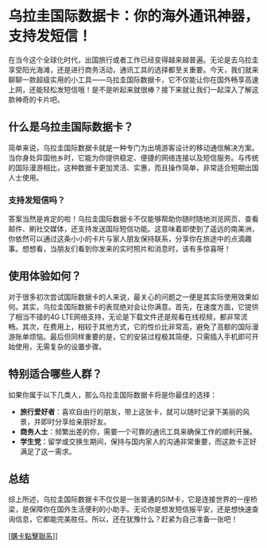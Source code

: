 # 乌拉圭国际数据卡：你的海外通讯神器，支持发短信！

在当今这个全球化时代，出国旅行或者工作已经变得越来越普遍。无论是去乌拉圭享受阳光海滩，还是进行商务活动，通讯工具的选择都至关重要。今天，我们就来聊聊一款超级实用的小工具——乌拉圭国际数据卡，它不仅能让你在国外畅享高速上网，还能轻松发短信哦！是不是听起来就很棒？接下来就让我们一起深入了解这款神奇的卡片吧。

## 什么是乌拉圭国际数据卡？

简单来说，乌拉圭国际数据卡就是一种专门为出境游客设计的移动通信解决方案。当你身处异国他乡时，它能为你提供稳定、便捷的网络连接以及短信服务。与传统的国际漫游相比，这种数据卡更加灵活、实惠，而且操作简单，非常适合短期出国人士使用。

### 支持发短信吗？

答案当然是肯定的啦！乌拉圭国际数据卡不仅能够帮助你随时随地浏览网页、查看邮件、刷社交媒体，还支持发送国际短信功能。这意味着即使到了遥远的南美洲，你依然可以通过这条小小的卡片与家人朋友保持联系，分享你在旅途中的点滴趣事。想想看，当朋友们看到你发来的实时照片和消息时，该有多惊喜呀！

## 使用体验如何？

对于很多初次尝试国际数据卡的人来说，最关心的问题之一便是其实际使用效果如何。其实，乌拉圭国际数据卡的表现绝对会让你满意。首先，在速度方面，它提供了相当不错的4G LTE网络支持，无论是下载文件还是观看在线视频，都非常流畅。其次，在费用上，相较于其他方式，它的性价比非常高，避免了高额的国际漫游账单烦恼。最后但同样重要的是，它的安装过程极其简便，只需插入手机即可开始使用，无需复杂的设置步骤。

## 特别适合哪些人群？

如果你属于以下几类人，那么乌拉圭国际数据卡将是你最佳的选择：

- **旅行爱好者**：喜欢自由行的朋友，带上这张卡，就可以随时记录下美丽的风景，并即时分享给亲朋好友。
- **商务人士**：频繁出差的你，需要一个可靠的通讯工具来确保工作的顺利开展。
- **学生党**：留学或交换生期间，保持与国内家人的沟通非常重要，而这款卡正好满足了这一需求。

## 总结

综上所述，乌拉圭国际数据卡不仅仅是一张普通的SIM卡，它是连接世界的一座桥梁，是保障你在国外生活便利的小助手。无论你是想发短信报平安，还是想快速查询信息，它都能完美胜任。所以，还在犹豫什么？赶紧为自己准备一张吧！

[[購卡點擊聯系](https://t.me/s/SXDXQF)]]